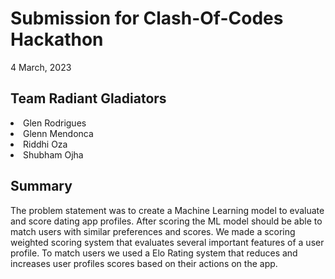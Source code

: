 # Submission for Clash-Of-Codes Hackathon
4 March, 2023
## Team Radiant Gladiators 
<li>Glen Rodrigues</li>
<li>Glenn Mendonca</li>
<li>Riddhi Oza</li>
<li>Shubham Ojha</li>

## Summary
The problem statement was to create a Machine Learning model to evaluate and score dating app profiles. After scoring the ML model should be able to match users
with similar preferences and scores. We made a scoring weighted scoring system that evaluates several important features of a user profile. To match users we used
a Elo Rating system that reduces and increases user profiles scores based on their actions on the app.
